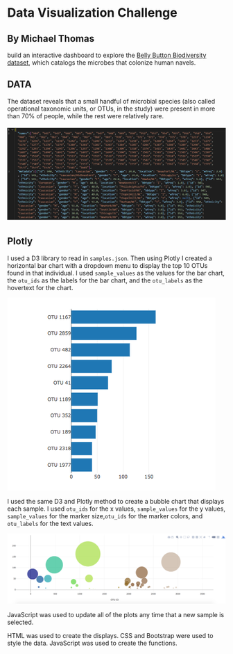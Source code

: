 # Data Visualization Challenge
## By Michael Thomas

build an interactive dashboard to explore the [Belly Button Biodiversity dataset](http://robdunnlab.com/projects/belly-button-biodiversity/), which catalogs the microbes that colonize human navels.

## DATA
The dataset reveals that a small handful of microbial species (also called operational taxonomic units, or OTUs, in the study) were present in more than 70% of people, while the rest were relatively rare.

![Data](images/samples.png)

## Plotly

I used a D3 library to read in `samples.json`. Then using Plotly I created a horizontal bar chart with a dropdown menu to display the top 10 OTUs found in that individual. I used `sample_values` as the values for the bar chart, the `otu_ids` as the labels for the bar chart, and the `otu_labels` as the hovertext for the chart.

![Bar Chart](Images/hw01.png)

I used the same D3 and Plotly method to create a bubble chart that displays each sample. I used `otu_ids` for the x values, `sample_values` for the y values, `sample_values` for the marker size,`otu_ids` for the marker colors, and `otu_labels` for the text values.

![Bubble Chart](Images/bubble_chart.png)

JavaScript was used to update all of the plots any time that a new sample is selected.

HTML was used to create the displays. 
CSS and Bootstrap were used to style the data. 
JavaScript was used to create the functions.
